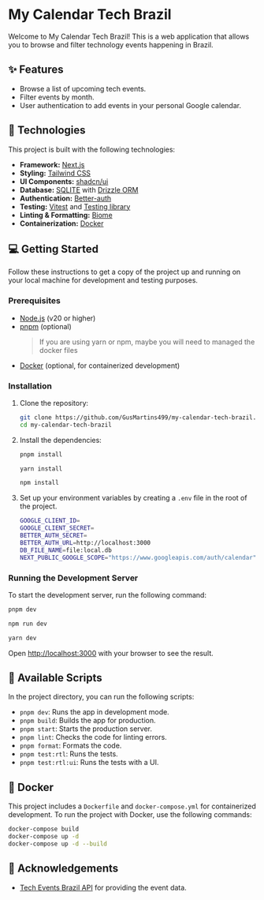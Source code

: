 # My Calendar Tech Brazil

Welcome to My Calendar Tech Brazil! This is a web application that allows you to browse and filter technology events happening in Brazil.

## ✨ Features

*   Browse a list of upcoming tech events.
*   Filter events by month.
*   User authentication to add events in your personal Google calendar.

## 🚀 Technologies

This project is built with the following technologies:

*   **Framework:** [Next.js](https://nextjs.org/)
*   **Styling:** [Tailwind CSS](https://tailwindcss.com/)
*   **UI Components:** [shadcn/ui](https://ui.shadcn.com/)
*   **Database:** [SQLITE](https://sqlite.org/) with [Drizzle ORM](https://orm.drizzle.team/)
*   **Authentication:** [Better-auth](https://www.better-auth.com/)
*   **Testing:** [Vitest](https://vitest.dev/) and [Testing library](https://testing-library.com/)
*   **Linting & Formatting:** [Biome](https://biomejs.dev/)
*   **Containerization:** [Docker](https://www.docker.com/)

## 💻 Getting Started

Follow these instructions to get a copy of the project up and running on your local machine for development and testing purposes.

### Prerequisites

*   [Node.js](https://nodejs.org/) (v20 or higher)
*   [pnpm](https://pnpm.io/) (optional)
    > If you are using yarn or npm, maybe you will need to managed the docker files
*   [Docker](https://www.docker.com/) (optional, for containerized development)

### Installation

1.  Clone the repository:

    ```bash
    git clone https://github.com/GusMartins499/my-calendar-tech-brazil.git
    cd my-calendar-tech-brazil
    ```

2.  Install the dependencies:

    ```bash
    pnpm install
    ```
    ```bash
    yarn install
    ```
    ```bash
    npm install
    ```

3.  Set up your environment variables by creating a `.env` file in the root of the project.
    ```bash
    GOOGLE_CLIENT_ID=
    GOOGLE_CLIENT_SECRET=
    BETTER_AUTH_SECRET=
    BETTER_AUTH_URL=http://localhost:3000
    DB_FILE_NAME=file:local.db
    NEXT_PUBLIC_GOOGLE_SCOPE="https://www.googleapis.com/auth/calendar"
    ```

### Running the Development Server

To start the development server, run the following command:

```bash
pnpm dev
```
```bash
npm run dev
```
```bash
yarn dev
```

Open [http://localhost:3000](http://localhost:3000) with your browser to see the result.

## 📜 Available Scripts

In the project directory, you can run the following scripts:

*   `pnpm dev`: Runs the app in development mode.
*   `pnpm build`: Builds the app for production.
*   `pnpm start`: Starts the production server.
*   `pnpm lint`: Checks the code for linting errors.
*   `pnpm format`: Formats the code.
*   `pnpm test:rtl`: Runs the tests.
*   `pnpm test:rtl:ui`: Runs the tests with a UI.

## 🐳 Docker

This project includes a `Dockerfile` and `docker-compose.yml` for containerized development. To run the project with Docker, use the following commands:

```bash
docker-compose build
docker-compose up -d
docker-compose up -d --build
```

## 🙏 Acknowledgements

*   [Tech Events Brazil API](https://raw.githubusercontent.com/agenda-tech-brasil/agenda-tech-brasil/main/src/db/database.json) for providing the event data.